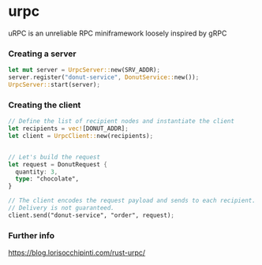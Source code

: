 # urpc
uRPC is an unreliable RPC miniframework loosely inspired by gRPC

### Creating a server
```rust
let mut server = UrpcServer::new(SRV_ADDR); 
server.register("donut-service", DonutService::new()); 
UrpcServer::start(server);
```
### Creating the client
```rust
// Define the list of recipient nodes and instantiate the client
let recipients = vec![DONUT_ADDR];
let client = UrpcClient::new(recipients);


// Let's build the request
let request = DonutRequest {
  quantity: 3,
  type: "chocolate",
}

// The client encodes the request payload and sends to each recipient.
// Delivery is not guaranteed.
client.send("donut-service", "order", request);
```

### Further info
https://blog.lorisocchipinti.com/rust-urpc/
